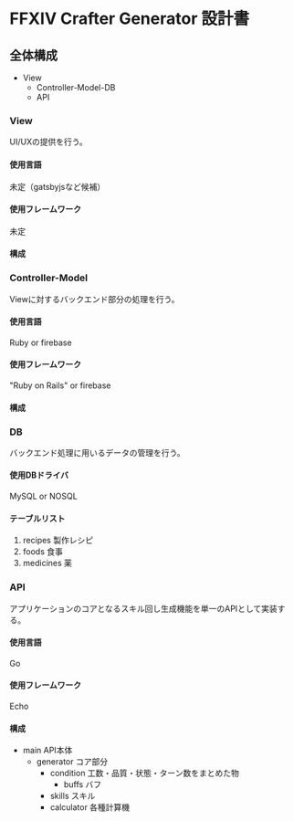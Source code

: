 # FFXIV Crafter Generator 設計書

## 全体構成

* View
  * Controller-Model-DB
  * API

### View

UI/UXの提供を行う。

#### 使用言語

未定（gatsbyjsなど候補）

#### 使用フレームワーク

未定

#### 構成

### Controller-Model

Viewに対するバックエンド部分の処理を行う。

#### 使用言語

Ruby or firebase

#### 使用フレームワーク

"Ruby on Rails" or firebase

#### 構成

### DB

バックエンド処理に用いるデータの管理を行う。

#### 使用DBドライバ

MySQL or NOSQL

#### テーブルリスト

1. recipes 製作レシピ
2. foods 食事
3. medicines 薬

### API

アプリケーションのコアとなるスキル回し生成機能を単一のAPIとして実装する。

#### 使用言語

Go

#### 使用フレームワーク

Echo

#### 構成

* main API本体
  * generator コア部分
    * condition 工数・品質・状態・ターン数をまとめた物
      * buffs バフ
    * skills スキル
    * calculator 各種計算機
